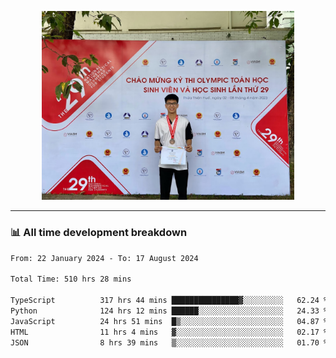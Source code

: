 <p align="center"><img src="asset/header.jpg" width="80%"/></p>

---
<!-- 
<details>
  <summary>📃 My Resume</summary>

### Education

- 📖 **Information Technology**\
📆 10/2021 - present\
📍 **Thang Long University** - Hoang Mai, Hanoi, Vietnam -->

<!-- ### Experience
- 👨‍💻 **Full Stack Web Intern**\
📆 09/2022 - 12/2023\
📍 **TECH 5S** -  Luu Huu Phuong, Phuong My Dinh I, Nam Tu Liem, Hanoi.


- 👨‍💻 **Full Stack Web Fresher**\
📆 1/2022 - 05/2023\
📍 **TECH 5S** -  Luu Huu Phuong, Phuong My Dinh I, Nam Tu Liem, Hanoi.

- 👨‍💻 **Frontend Web Fresher**\
📆 11/2023 - present\
📍 **White Neuron** -  Mau Luong, Ha Dong, Hanoi, Vietnam
</details> -->

### 📊 All time development breakdown

<!--START_SECTION:waka-->

```txt
From: 22 January 2024 - To: 17 August 2024

Total Time: 510 hrs 28 mins

TypeScript          317 hrs 44 mins ███████████████▓░░░░░░░░░   62.24 %
Python              124 hrs 12 mins ██████░░░░░░░░░░░░░░░░░░░   24.33 %
JavaScript          24 hrs 51 mins  █▒░░░░░░░░░░░░░░░░░░░░░░░   04.87 %
HTML                11 hrs 4 mins   ▓░░░░░░░░░░░░░░░░░░░░░░░░   02.17 %
JSON                8 hrs 39 mins   ▒░░░░░░░░░░░░░░░░░░░░░░░░   01.70 %
```

<!--END_SECTION:waka-->
